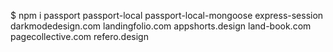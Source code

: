 $ npm i passport passport-local passport-local-mongoose express-session
darkmodedesign.com
landingfolio.com
appshorts.design
land-book.com
pagecollective.com
refero.design


       